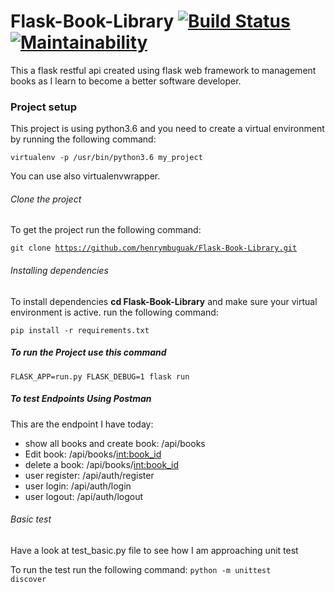 # Flask-Book-Library [![Build Status](https://travis-ci.org/henrymbuguak/Flask-Book-Library.svg?branch=master)](https://travis-ci.org/henrymbuguak/Flask-Book-Library) [![Maintainability](https://api.codeclimate.com/v1/badges/92de23a6ec9740be5cf3/maintainability)](https://codeclimate.com/github/henrymbuguak/Flask-Book-Library/maintainability)

This a flask restful api created using flask web framework to management books as I learn to 
become a better software developer.

### Project setup

This project is using python3.6 and you need to create a virtual environment by running the
following command: 

<code>virtualenv -p /usr/bin/python3.6 my_project</code>

You can use also virtualenvwrapper.

###### Clone the project

To get the project run the following command:

<code>git clone https://github.com/henrymbuguak/Flask-Book-Library.git</code>

###### Installing dependencies

To install dependencies <b>cd Flask-Book-Library</b> and make sure your virtual environment
is active. run the following command:

<code>pip install -r requirements.txt</code>

##### To run the Project use this command

<code>FLASK_APP=run.py FLASK_DEBUG=1 flask run</code>


##### To test Endpoints Using Postman

This are the endpoint I have today:

* show all books and create book:  /api/books
* Edit book:  /api/books/<int:book_id>
* delete a book:  /api/books/<int:book_id>
* user register: /api/auth/register
* user login: /api/auth/login
* user logout: /api/auth/logout


###### Basic test

Have a look at test_basic.py file to see how I am approaching unit test

To run the test run the following command: <code>python -m unittest discover</code>
